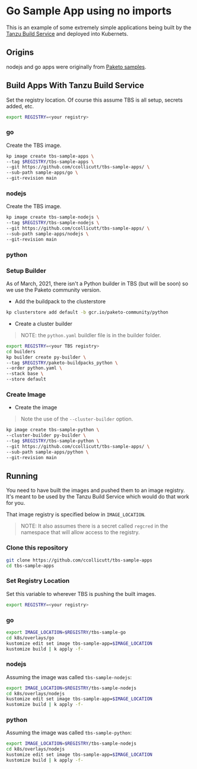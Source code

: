 # Go Sample App using no imports

This is an example of some extremely simple applications being built by the [Tanzu Build Service](https://tanzu.vmware.com/build-service) and deployed into Kubernets.

## Origins 

nodejs and go apps were originally from [Paketo samples](https://github.com/paketo-buildpacks/samples).

## Build Apps With Tanzu Build Service

Set the registry location. Of course this assume TBS is all setup, secrets added, etc.

```bash
export REGISTRY=<your registry>
```

### go

Create the TBS image.

```bash
kp image create tbs-sample-apps \
--tag $REGISTRY/tbs-sample-apps \
--git https://github.com/ccollicutt/tbs-sample-apps/ \
--sub-path sample-apps/go \
--git-revision main
```

### nodejs

Create the TBS image.

```bash
kp image create tbs-sample-nodejs \
--tag $REGISTRY/tbs-sample-nodejs \
--git https://github.com/ccollicutt/tbs-sample-apps/ \
--sub-path sample-apps/nodejs \
--git-revision main
```

### python

### Setup Builder

As of March, 2021, there isn't a Python builder in TBS (but will be soon) so we use the Paketo community version.

* Add the buildpack to the clusterstore

```bash
kp clusterstore add default -b gcr.io/paketo-community/python
```

* Create a cluster builder

>NOTE: the `python.yaml` buildler file is in the builder folder.

```bash
export REGISTRY=<your TBS registry>
cd builders
kp builder create py-builder \
--tag $REGISTRY/paketo-buildpacks_python \
--order python.yaml \
--stack base \
--store default
```

### Create Image

* Create the image

>Note the use of the `--cluster-builder` option.

```bash
kp image create tbs-sample-python \
--cluster-builder py-builder \
--tag $REGISTRY/tbs-sample-python \
--git https://github.com/ccollicutt/tbs-sample-apps/ \
--sub-path sample-apps/python \
--git-revision main
```

## Running

You need to have built the images and pushed them to an image registry. It's meant to be used by the Tanzu Build Service which would do that work for you.

That image registry is specified below in `IMAGE_LOCATION`.

>NOTE: It also assumes there is a secret called `regcred` in the namespace that will allow access to the registry.


### Clone this repository

```bash
git clone https://github.com/ccollicutt/tbs-sample-apps
cd tbs-sample-apps
```

### Set Registry Location

Set this variable to wherever TBS is pushing the built images.

```bash
export REGISTRY=<your registry>
```

### go

```bash
export IMAGE_LOCATION=$REGISTRY/tbs-sample-go
cd k8s/overlays/go
kustomize edit set image tbs-sample-app=$IMAGE_LOCATION
kustomize build | k apply -f-
```

### nodejs

Assuming the image was called `tbs-sample-nodejs`:

```bash
export IMAGE_LOCATION=$REGISTRY/tbs-sample-nodejs
cd k8s/overlays/nodejs
kustomize edit set image tbs-sample-app=$IMAGE_LOCATION
kustomize build | k apply -f-
```


### python


Assuming the image was called `tbs-sample-python`:

```bash
export IMAGE_LOCATION=$REGISTRY/tbs-sample-nodejs
cd k8s/overlays/nodejs
kustomize edit set image tbs-sample-app=$IMAGE_LOCATION
kustomize build | k apply -f-
```